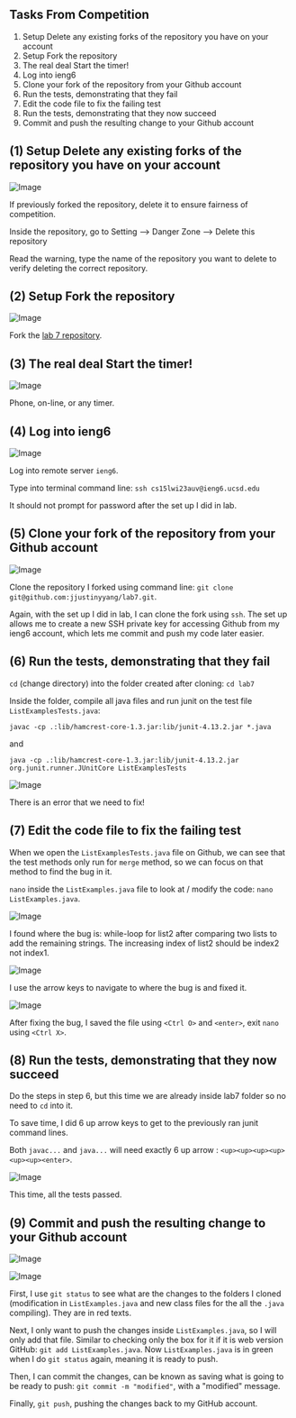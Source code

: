 Tasks From Competition
---
1. Setup Delete any existing forks of the repository you have on your account
2. Setup Fork the repository
3. The real deal Start the timer!
4. Log into ieng6
5. Clone your fork of the repository from your Github account
6. Run the tests, demonstrating that they fail
7. Edit the code file to fix the failing test
8. Run the tests, demonstrating that they now succeed
9. Commit and push the resulting change to your Github account

(1) Setup Delete any existing forks of the repository you have on your account
---

![Image](delete_repo.png)

If previously forked the repository, delete it to ensure fairness of competition.

Inside the repository, go to Setting --> Danger Zone --> Delete this repository

Read the warning, type the name of the repository you want to delete to verify deleting the correct repository.

(2) Setup Fork the repository
---

![Image](fork_repo.png)

Fork the [lab 7 repository](https://github.com/ucsd-cse15l-w23/lab7).

(3) The real deal Start the timer!
---

![Image](timer.png)

Phone, on-line, or any timer.

(4) Log into ieng6
---

![Image](login.png)

Log into remote server `ieng6`.

Type into terminal command line: `ssh cs15lwi23auv@ieng6.ucsd.edu`

It should not prompt for password after the set up I did in lab.

(5) Clone your fork of the repository from your Github account
---

![Image](clone_repo.png)

Clone the repository I forked using command line: `git clone git@github.com:jjustinyyang/lab7.git`.

Again, with the set up I did in lab, I can clone the fork using `ssh`. The set up allows me to create a new SSH private key for accessing Github from my ieng6 account, which lets me commit and push my code later easier.

(6) Run the tests, demonstrating that they fail
---
`cd` (change directory) into the folder created after cloning: `cd lab7`

Inside the folder, compile all java files and run junit on the test file `ListExamplesTests.java`:

`javac -cp .:lib/hamcrest-core-1.3.jar:lib/junit-4.13.2.jar *.java`

and

`java -cp .:lib/hamcrest-core-1.3.jar:lib/junit-4.13.2.jar org.junit.runner.JUnitCore ListExamplesTests`

![Image](fail_tests.png)

There is an error that we need to fix!

(7) Edit the code file to fix the failing test
---

When we open the `ListExamplesTests.java` file on Github, we can see that the test methods only run for `merge` method, so we can focus on that method to find the bug in it.

`nano` inside the `ListExamples.java` file to look at / modify the code: `nano ListExamples.java`.

![Image](nano.png)

I found where the bug is: while-loop for list2 after comparing two lists to add the remaining strings. The increasing index of list2 should be index2 not index1.

![Image](before_fix.png)

I use the arrow keys to navigate to where the bug is and fixed it.

![Image](after_fix.png)

After fixing the bug, I saved the file using `<Ctrl O>` and `<enter>`, exit `nano` using `<Ctrl X>`.

(8) Run the tests, demonstrating that they now succeed
---
Do the steps in step 6, but this time we are already inside lab7 folder so no need to `cd` into it.

To save time, I did 6 up arrow keys to get to the previously ran junit command lines. 

Both `javac...` and `java...` will need exactly 6 up arrow : `<up><up><up><up><up><up><enter>`.

![Image](succeed_tests.png)
 
This time, all the tests passed.

(9) Commit and push the resulting change to your Github account
---

![Image](commit_push1.png)
 
![Image](commit_push2.png)

First, I use `git status` to see what are the changes to the folders I cloned (modification in `ListExamples.java` and new class files for the all the `.java` compiling). They are in red texts.

Next, I only want to push the changes inside `ListExamples.java`, so I will only add that file. Similar to checking only the box for it if it is web version GitHub: `git add ListExamples.java`. Now `ListExamples.java` is in green when I do `git status` again, meaning it is ready to push.

Then, I can commit the changes, can be known as saving what is going to be ready to push: `git commit -m "modified"`, with a "modified" message.

Finally, `git push`, pushing the changes back to my GitHub account.
